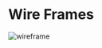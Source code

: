 # Wire Frames

![wireframe]({{https://achigbrow.github.io/kiddogo/docs/wire-frames.html}}{{https://achigbrow.github.io/kiddogo}}/img/wireframes.png)


